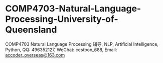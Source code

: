# COMP4703-Natural-Language-Processing-University-of-Queensland
COMP4703 Natural Language Processing 辅导, NLP, Artificial Intelligence, Python, QQ: 496352127, WeChat: cestbon_688, Email: accoder_overseas@163.com

